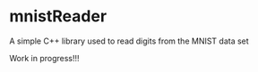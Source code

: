 # mnistReader
A simple C++ library used to read digits from the MNIST data set

Work in progress!!!
